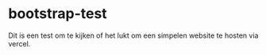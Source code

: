 # bootstrap-test
Dit is een test om te kijken of het lukt om een simpelen website te hosten via vercel.
